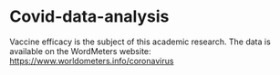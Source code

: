 # Covid-data-analysis
Vaccine efficacy is the subject of this academic research. 
The data is available on the WordMeters website: https://www.worldometers.info/coronavirus
